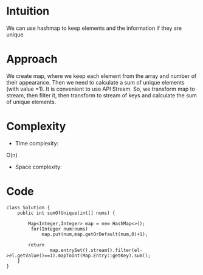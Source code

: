 # Intuition
<!-- Describe your first thoughts on how to solve this problem. -->
We can use hashmap to keep elements and the information if they are unique
# Approach
<!-- Describe your approach to solving the problem. -->
We create map, where we keep each element from the array and number of their appearance. Then we need to calculate a sum of unique elements (with value =1). It is convenient to use API Stream. So, we transform map to stream, then filter it, then transform to stream of keys and calculate the sum of unique elements. 
# Complexity
- Time complexity:
<!-- Add your time complexity here, e.g. $$O(n)$$ -->
O(n)
- Space complexity:
<!-- Add your space complexity here, e.g. $$O(n)$$ -->

# Code
```
class Solution {
    public int sumOfUnique(int[] nums) {

        Map<Integer,Integer> map = new HashMap<>();
         for(Integer num:nums)
             map.put(num,map.getOrDefault(num,0)+1);

        return
                map.entrySet().stream().filter(el->el.getValue()==1).mapToInt(Map.Entry::getKey).sum();
    }
}
```
